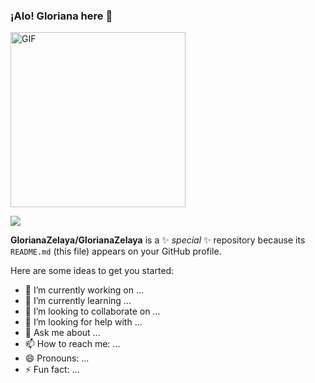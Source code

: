### ¡Alo! Gloriana here 👋

<img alt="GIF" src="https://github.com/arsentieva/arsentieva/blob/main/code.gif?raw=true" height="280" />

![](https://github.com/GlorianaZelaya/[Your_GIF_Name.gif](https://static.wikia.nocookie.net/cult-of-the-lamb/images/a/ad/Lamb_Eat_Good.gif/revision/latest?cb=20221123203734))


**GlorianaZelaya/GlorianaZelaya** is a ✨ _special_ ✨ repository because its `README.md` (this file) appears on your GitHub profile.

Here are some ideas to get you started:

- 🔭 I’m currently working on ...
- 🌱 I’m currently learning ...
- 👯 I’m looking to collaborate on ...
- 🤔 I’m looking for help with ...
- 💬 Ask me about ...
- 📫 How to reach me: ...
- 😄 Pronouns: ...
- ⚡ Fun fact: ...

